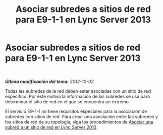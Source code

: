 ﻿---
title: Asociar subredes a sitios de red para E9-1-1 en Lync Server 2013
TOCTitle: Asociar subredes a sitios de red para E9-1-1 en Lync Server 2013
ms:assetid: f03f3ffb-dc07-4a01-8ab6-526ed786272a
ms:mtpsurl: https://technet.microsoft.com/es-es/library/Gg412992(v=OCS.15)
ms:contentKeyID: 48277124
ms.date: 01/07/2017
mtps_version: v=OCS.15
ms.translationtype: HT
---

# Asociar subredes a sitios de red para E9-1-1 en Lync Server 2013

 

_**Última modificación del tema:** 2012-10-02_

Todas las subredes de la red deben estar asociadas con un sitio de red específico. Por este motivo la información de las subredes se usa para determinar el sitio de red en el que se encuentra un extremo.

El servicio E9-1-1 no tiene requisitos especiales para la asociación de subredes con sitios de red. Para crear una asociación entre las subredes y los sitios de red de su topología, siga los procedimientos de [Asociar una subred a un sitio de red en Lync Server 2013](lync-server-2013-associate-a-subnet-with-a-network-site.md).

